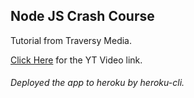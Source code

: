 ## Node JS Crash Course
Tutorial from Traversy Media.

[Click Here](https://youtu.be/fBNz5xF-Kx4) for the YT Video link.


###### Deployed the app to heroku by heroku-cli. 
